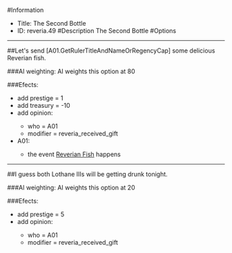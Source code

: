 #Information
 - Title: The Second Bottle
 - ID: reveria.49
#Description
The Second Bottle
#Options

___
##Let's send [A01.GetRulerTitleAndNameOrRegencyCap] some delicious Reverian fish.

###AI weighting:
AI weights this option at 80


###Efects:<ul><li>add prestige = 1</li><li>add treasury = -10</li><li>add opinion:</li><ul><li>who = A01</li><li>modifier = reveria_received_gift</li></ul><li>A01:</li><ul><li>the event [Reverian Fish](../events/reverian_fish.md) happens</li></ul></ul>

___
##I guess both Lothane IIIs will be getting drunk tonight.

###AI weighting:
AI weights this option at 20


###Efects:<ul><li>add prestige = 5</li><li>add opinion:</li><ul><li>who = A01</li><li>modifier = reveria_received_gift</li></ul></ul>
